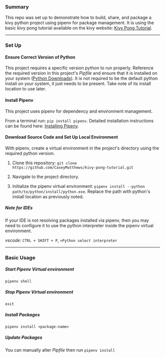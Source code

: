 ### Summary

This repo was set up to demonstrate how to build, share, and package a kivy python project using pipenv for package management. It is using the basic kivy pong tutorial available on the kivy website: [Kivy Pong Tutorial](https://kivy.org/doc/stable/tutorials/pong.html).

---

### Set Up

#### Ensure Correct Version of Python

This project requires a specific version python to run properly. Reference the required version in this project's <em>Pipfile</em> and ensure that it is installed on your system ([Python Downloads](https://www.python.org/downloads/)). It is not required to be the default python install on your system, it just needs to be present. Take note of its install location to use later.

#### Install Pipenv

This project uses pipenv for dependency and environment management.

From a terminal run: `pip install pipenv`. Detailed installation instructions can be found here: [Installing Pipenv](https://pipenv.pypa.io/en/latest/install/#installing-pipenv).

#### Download Source Code and Set Up Local Environment

With pipenv, create a virtual environment in the project's directory using the required python version.

1. Clone this repository: `git clone https://github.com/CaseyMatthews/kivy-pong-tutorial.git`

2. Navigate to the project directory.

3. Initialize the pipenv virtual environment: `pipenv install --python path/to/python/install/python.exe`. Replace the path with python's install location as previously noted.

##### Note for IDEs
If your IDE is not resolving packages installed via pipenv, then you may need to configure it to use the python interpreter inside the pipenv virtual environment.

<em>vscode:</em> `CTRL + SHIFT + P`, `>Python select interpreter`

---

### Basic Usage

##### Start Pipenv Virtual environment
`pipenv shell`

##### Stop Pipenv Virtual environment
`exit`

##### Install Packages
`pipenv install <package-name>`

##### Update Packages
You can manually alter <em>Pipfile</em> then run `pipenv install`